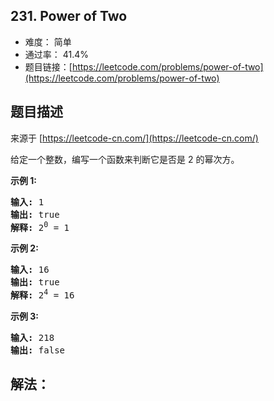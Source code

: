 ## 231. Power of Two

- 难度： 简单
- 通过率： 41.4%
- 题目链接：[https://leetcode.com/problems/power-of-two](https://leetcode.com/problems/power-of-two)


## 题目描述

来源于 [https://leetcode-cn.com/](https://leetcode-cn.com/)

<p>给定一个整数，编写一个函数来判断它是否是 2 的幂次方。</p>

<p><strong>示例&nbsp;1:</strong></p>

<pre><strong>输入:</strong> 1
<strong>输出:</strong> true
<strong>解释: </strong>2<sup>0</sup>&nbsp;= 1</pre>

<p><strong>示例 2:</strong></p>

<pre><strong>输入:</strong> 16
<strong>输出:</strong> true
<strong>解释: </strong>2<sup>4</sup>&nbsp;= 16</pre>

<p><strong>示例 3:</strong></p>

<pre><strong>输入:</strong> 218
<strong>输出:</strong> false</pre>


## 解法：